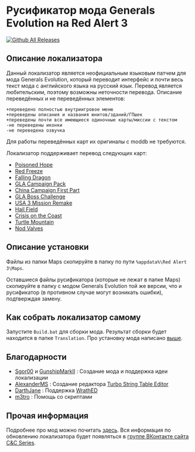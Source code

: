 # Русификатор мода Generals Evolution на Red Alert 3
[![Github All Releases](https://img.shields.io/github/downloads/MahBoiTranslator/GeneralsEvolutionRu/total.svg)](https://github.com/MahBoiTranslator/GeneralsEvolutionRu/releases)
## Описание локализатора
Данный локализатор является неофициальным языковым патчем для мода Generals Evolution, который переводит интерфейс и почти весь текст мода с английского языка на русский язык. Перевод является любительским, поэтому возможны неточности перевода. Описание переведённых и не переведённых элементов:

	+переведено полностью внутриигровое меню
	+переведены описания и названия юнитов/зданий/ГПшек
	+переведены почти все имеющиеся одиночные карты/миссии с текстом
	-не переведены иконки
	-не переведена озвучка

Для работы переведённых карт их оригиналы с moddb не требуются.

Локализатор поддерживает перевод следующих карт:
* [Poisoned Hope](https://www.moddb.com/mods/command-and-conquer-generals-evolution/addons/poisoned-hope)
* [Red Freeze](https://www.moddb.com/mods/command-and-conquer-generals-evolution/addons/red-freeze)
* [Falling Dragon](https://www.moddb.com/mods/command-and-conquer-generals-evolution/addons/falling-dragon)
* [GLA Campaign Pack](https://www.moddb.com/mods/command-and-conquer-generals-evolution/addons/gla-campaign-pack)
* [China Campaign First Part](https://www.moddb.com/mods/command-and-conquer-generals-evolution/addons/china-campaign-first-part)
* [GLA Boss Challenge](https://www.moddb.com/mods/command-and-conquer-generals-evolution/addons/challenge-01)
* [USA 3 Mission Remake](https://www.moddb.com/mods/command-and-conquer-generals-evolution/addons/usa-3-remake)
* [Hail Field](https://www.moddb.com/mods/command-and-conquer-generals-evolution/addons/packmap2-3maps)
* [Crisis on the Coast](https://www.moddb.com/mods/command-and-conquer-generals-evolution/addons/generals-evolution-dev-history-map-pack)
* [Turtle Mountain](https://www.moddb.com/mods/command-and-conquer-generals-evolution/addons/turtle-mountain-beta-03)
* [Nod Valves](https://www.moddb.com/mods/command-and-conquer-generals-evolution/addons/tiberian-sun-22nd-anniversary-nod-valves-beta-03)

## Описание установки
Файлы из папки Maps скопируйте в папку по пути `%appdata%\Red Alert 3\Maps`.

Оставшиеся файлы русификатора (которые не лежат в папке Maps) скопируйте в папку с модом Generals Evolution той же версии, что и русификатор (в противном случае могут возникать ошибки), подтверждая замену.

## Как собрать локализатор самому
Запустите `Build.bat` для сборки мода. Результат сборки будет находится в папке `Translation`. Про установку мода написано [выше](https://github.com/MahBoiTranslator/GeneralsEvolutionRu#описание-установки).

## Благодарности
* [Sgor00](https://www.moddb.com/members/sgor00) и [GunshipMarkII](https://www.moddb.com/members/gunship-mk-ii) : Создание мода и поддержка идеи локализации
* [AlexanderMS](https://web.archive.org/web/20200411001236/http://alexanderms.narod.ru/AboutCSFEditor.html)            : Создание редактора [Turbo String Table Editor](https://web.archive.org/web/20200411001236/http://alexanderms.narod.ru/AboutCSFEditor.html)
* [DarthJane](https://github.com/Qibbi)              : Поддержка [WrathED](https://github.com/Qibbi/WrathEd2012)
* [m3tro](https://www.youtube.com/c/m3tro_romhack)                  : Помощь со скриптами

## Прочая информация
Подробнее про мод можно почитать [здесь](https://cncseries.ru/generals-evolution/). Вся информация по обновлению локализатора будет появляться в [группе ВКонтакте сайта C&C Series](https://vk.com/cncseries).
